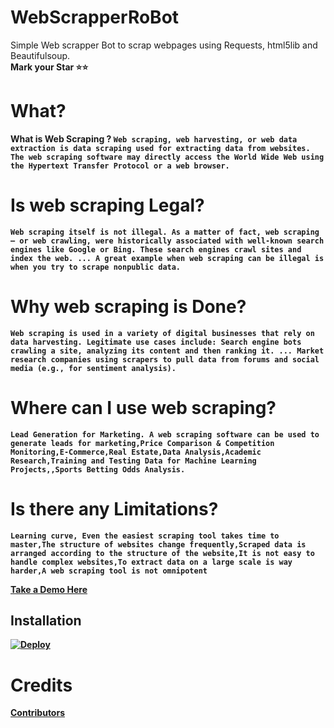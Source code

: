 # WebScrapperRoBot
Simple Web scrapper Bot to scrap webpages using Requests, html5lib and Beautifulsoup.
<Br><b>Mark your Star ⭐⭐<b>
  
# What?
  What is Web Scraping ?
  `Web scraping, web harvesting, or web data extraction is data scraping used for extracting data from websites. The web scraping software may directly access the World Wide Web using the Hypertext Transfer Protocol or a web browser.
  `
# Is web scraping Legal?
  `Web scraping itself is not illegal. As a matter of fact, web scraping – or web crawling, were historically associated with well-known search engines like Google or Bing. These search engines crawl sites and index the web. ... A great example when web scraping can be illegal is when you try to scrape nonpublic data.`

# Why web scraping is Done?
  `Web scraping is used in a variety of digital businesses that rely on data harvesting. Legitimate use cases include: Search engine bots crawling a site, analyzing its content and then ranking it. ... Market research companies using scrapers to pull data from forums and social media (e.g., for sentiment analysis).`

# Where can I use web scraping?
  `Lead Generation for Marketing. A web scraping software can be used to generate leads for marketing,Price Comparison & Competition Monitoring,E-Commerce,Real Estate,Data Analysis,Academic Research,Training and Testing Data for Machine Learning Projects,,Sports Betting Odds Analysis.`

# Is there any Limitations?
   `Learning curve, Even the easiest scraping tool takes time to master,The structure of websites change frequently,Scraped data is arranged according to the structure of the website,It is not easy to handle complex websites,To extract data on a large scale is way harder,A web scraping tool is not omnipotent` 

[Take a Demo Here](https://t.me/WebScrappeBot)
  
## Installation
[![Deploy](https://www.herokucdn.com/deploy/button.svg)](https://heroku.com/deploy?template=https://github.com/TR-TECH-GUIDE/WebScrapperRoBot)
  
# Credits
[Contributors](https://github.com/TR-TECH-GUIDE/WebScrapperRoBot/graphs/contributors)
